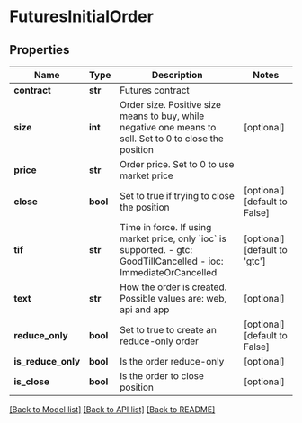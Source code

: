 # FuturesInitialOrder

## Properties
Name | Type | Description | Notes
------------ | ------------- | ------------- | -------------
**contract** | **str** | Futures contract | 
**size** | **int** | Order size. Positive size means to buy, while negative one means to sell. Set to 0 to close the position | [optional] 
**price** | **str** | Order price. Set to 0 to use market price | 
**close** | **bool** | Set to true if trying to close the position | [optional] [default to False]
**tif** | **str** | Time in force. If using market price, only &#x60;ioc&#x60; is supported.  - gtc: GoodTillCancelled - ioc: ImmediateOrCancelled | [optional] [default to 'gtc']
**text** | **str** | How the order is created. Possible values are: web, api and app | [optional] 
**reduce_only** | **bool** | Set to true to create an reduce-only order | [optional] [default to False]
**is_reduce_only** | **bool** | Is the order reduce-only | [optional] 
**is_close** | **bool** | Is the order to close position | [optional] 

[[Back to Model list]](../README.md#documentation-for-models) [[Back to API list]](../README.md#documentation-for-api-endpoints) [[Back to README]](../README.md)


